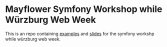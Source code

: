 # Mayflower Symfony Workshop while Würzburg Web Week

This is an repo containing [examples](apps) and [slides](slides) for the symfony workshp while würzburg web week.